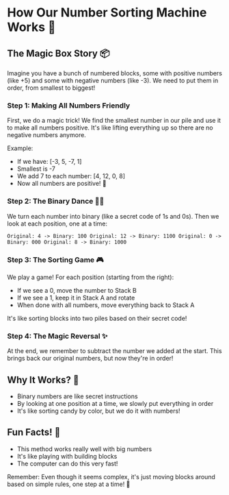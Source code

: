 # How Our Number Sorting Machine Works 🎪

## The Magic Box Story 📦

Imagine you have a bunch of numbered blocks, some with positive numbers (like +5) and some with negative numbers (like -3). We need to put them in order, from smallest to biggest!

### Step 1: Making All Numbers Friendly 
First, we do a magic trick! We find the smallest number in our pile and use it to make all numbers positive. It's like lifting everything up so there are no negative numbers anymore.

Example:
- If we have: [-3, 5, -7, 1]
- Smallest is -7
- We add 7 to each number: [4, 12, 0, 8]
- Now all numbers are positive! 🎉

### Step 2: The Binary Dance 🕺💃
We turn each number into binary (like a secret code of 1s and 0s). Then we look at each position, one at a time:

```
Original: 4 -> Binary: 100 Original: 12 -> Binary: 1100 Original: 0 -> Binary: 000 Original: 8 -> Binary: 1000
```

### Step 3: The Sorting Game 🎮
We play a game! For each position (starting from the right):
- If we see a 0, move the number to Stack B
- If we see a 1, keep it in Stack A and rotate
- When done with all numbers, move everything back to Stack A

It's like sorting blocks into two piles based on their secret code!

### Step 4: The Magic Reversal ✨
At the end, we remember to subtract the number we added at the start. This brings back our original numbers, but now they're in order!

## Why It Works? 🤔
- Binary numbers are like secret instructions
- By looking at one position at a time, we slowly put everything in order
- It's like sorting candy by color, but we do it with numbers!

## Fun Facts! 🌟
- This method works really well with big numbers
- It's like playing with building blocks
- The computer can do this very fast!

Remember: Even though it seems complex, it's just moving blocks around based on simple rules, one step at a time! 🎯
